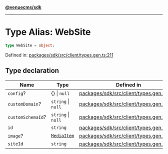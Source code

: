 [**@venuecms/sdk**](../Index.md)

***

# Type Alias: WebSite

```ts
type WebSite = object;
```

Defined in: [packages/sdk/src/client/types.gen.ts:211](https://github.com/venuecms/sdk/blob/aa6bf5e2569259dec55e399babe648ca7df4042f/packages/sdk/src/client/types.gen.ts#L211)

## Type declaration

| Name | Type | Defined in |
| ------ | ------ | ------ |
| <a id="config"></a> `config`? | \{\} \| `null` | [packages/sdk/src/client/types.gen.ts:216](https://github.com/venuecms/sdk/blob/aa6bf5e2569259dec55e399babe648ca7df4042f/packages/sdk/src/client/types.gen.ts#L216) |
| <a id="customdomain"></a> `customDomain`? | `string` \| `null` | [packages/sdk/src/client/types.gen.ts:214](https://github.com/venuecms/sdk/blob/aa6bf5e2569259dec55e399babe648ca7df4042f/packages/sdk/src/client/types.gen.ts#L214) |
| <a id="customschemaid"></a> `customSchemaId`? | `string` \| `null` | [packages/sdk/src/client/types.gen.ts:215](https://github.com/venuecms/sdk/blob/aa6bf5e2569259dec55e399babe648ca7df4042f/packages/sdk/src/client/types.gen.ts#L215) |
| <a id="id"></a> `id` | `string` | [packages/sdk/src/client/types.gen.ts:212](https://github.com/venuecms/sdk/blob/aa6bf5e2569259dec55e399babe648ca7df4042f/packages/sdk/src/client/types.gen.ts#L212) |
| <a id="image"></a> `image`? | [`MediaItem`](MediaItem.md) | [packages/sdk/src/client/types.gen.ts:219](https://github.com/venuecms/sdk/blob/aa6bf5e2569259dec55e399babe648ca7df4042f/packages/sdk/src/client/types.gen.ts#L219) |
| <a id="siteid"></a> `siteId` | `string` | [packages/sdk/src/client/types.gen.ts:213](https://github.com/venuecms/sdk/blob/aa6bf5e2569259dec55e399babe648ca7df4042f/packages/sdk/src/client/types.gen.ts#L213) |
